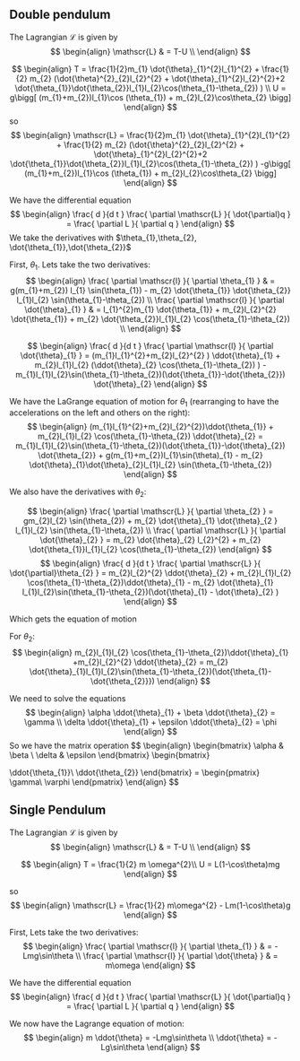 ## Double pendulum

The Lagrangian $\mathscr{L}$ is given by
$$
\begin{align}
\mathscr{L}  & =  T-U \\
\end{align}
$$

$$
\begin{align}
T = \frac{1}{2}m_{1} \dot{\theta}_{1}^{2}l_{1}^{2} + \frac{1}{2} m_{2} (\dot{\theta}^{2}_{2}l_{2}^{2} + \dot{\theta}_{1}^{2}l_{2}^{2}+2 \dot{\theta_{1}}\dot{\theta_{2}}l_{1}l_{2}\cos(\theta_{1}-\theta_{2}) ) \\
U = g\bigg[ (m_{1}+m_{2})l_{1}\cos (\theta_{1}) + m_{2}l_{2}\cos\theta_{2} \bigg] 
\end{align}
$$
so
$$
\begin{align}
\mathscr{L}  = \frac{1}{2}m_{1} \dot{\theta}_{1}^{2}l_{1}^{2} + \frac{1}{2} m_{2} (\dot{\theta}^{2}_{2}l_{2}^{2} + \dot{\theta}_{1}^{2}l_{2}^{2}+2 \dot{\theta_{1}}\dot{\theta_{2}}l_{1}l_{2}\cos(\theta_{1}-\theta_{2}) ) -g\bigg[ (m_{1}+m_{2})l_{1}\cos (\theta_{1}) + m_{2}l_{2}\cos\theta_{2} \bigg] 
\end{align}
$$

We have the differential equation
$$
\begin{align}
\frac{ d }{d t } \frac{ \partial \mathscr{L}  }{ \dot{\partial}q }  = \frac{ \partial L }{ \partial q } 
\end{align}
$$
We take the derivatives with $\theta_{1},\theta_{2}, \dot{\theta_{1}},\dot{\theta_{2}}$

First, $\theta_{1}$. Lets take the two derivatives:
$$
\begin{align}
\frac{ \partial \mathscr{l}  }{ \partial \theta_{1} }  & = g(m_{1}+m_{2}) l_{1} \sin(\theta_{1}) - m_{2} \dot{\theta_{1}} \dot{\theta_{2}} l_{1}l_{2} \sin(\theta_{1}-\theta_{2})  \\
\frac{ \partial \mathscr{l} }{ \partial \dot{\theta}_{1} }  & = l_{1}^{2}m_{1} \dot{\theta_{1}} + m_{2}l_{2}^{2} \dot{\theta_{1}} + m_{2} \dot{\theta_{2}}l_{1}l_{2} \cos(\theta_{1}-\theta_{2})  \\
\end{align}
$$

$$
\begin{align}
\frac{ d }{d t } \frac{ \partial \mathscr{l}  }{ \partial \dot{\theta}_{1}  } = (m_{1}l_{1}^{2}+m_{2}l_{2}^{2} ) \ddot{\theta}_{1}  + m_{2}l_{1}l_{2} (\ddot{\theta}_{2} \cos(\theta_{1}-\theta_{2}) ) - m_{1}l_{1}l_{2}\sin(\theta_{1}-\theta_{2})(\dot{\theta_{1}}-\dot{\theta_{2}}) \dot{\theta}_{2} 
\end{align}
$$


We have the LaGrange equation of motion for $\theta_{1}$ (rearranging to have the accelerations on the left and others on the right):
$$
\begin{align}
(m_{1}l_{1}^{2}+m_{2}l_{2}^{2})\ddot{\theta_{1}} + m_{2}l_{1}l_{2} \cos(\theta_{1}-\theta_{2}) \ddot{\theta}_{2} = m_{1}l_{1}l_{2}\sin(\theta_{1}-\theta_{2})(\dot{\theta_{1}}-\dot{\theta}_{2}) \dot{\theta_{2}} + g(m_{1}+m_{2})l_{1}\sin(\theta)_{1} - m_{2} \dot{\theta}_{1}\dot{\theta}_{2}l_{1}l_{2} \sin(\theta_{1}-\theta_{2})
\end{align}
$$


We also have the derivatives with $\theta_{2}$:

$$
\begin{align}
\frac{ \partial \mathscr{L}  }{ \partial \theta_{2} } = gm_{2}l_{2} \sin(\theta_{2}) + m_{2} \dot{\theta}_{1} \dot{\theta}_{2 } l_{1}l_{2} \sin(\theta_{1}-\theta_{2}) \\
\frac{ \partial \mathscr{L}  }{ \partial \dot{\theta}_{2}  }  = m_{2} \dot{\theta}_{2} l_{2}^{2} + m_{2} \dot{\theta_{1}}l_{1}l_{2} \cos(\theta_{1}-\theta_{2}) 
\end{align}
$$
$$
\begin{align}
\frac{ d }{d t } \frac{ \partial \mathscr{L}  }{ \dot{\partial}\theta_{2} } = m_{2}l_{2}^{2} \ddot{\theta}_{2} + m_{2}l_{1}l_{2} \cos(\theta_{1}-\theta_{2})\ddot{\theta}_{1} - m_{2} \dot{\theta}_{1} l_{1}l_{2}\sin(\theta_{1}-\theta_{2})(\dot{\theta}_{1} - \dot{\theta}_{2} )
\end{align}
$$

Which gets the equation of motion

For $\theta_{2}$:
$$
\begin{align}
m_{2}l_{1}l_{2} \cos(\theta_{1}-\theta_{2})\ddot{\theta}_{1}  +m_{2}l_{2}^{2} \ddot{\theta}_{2}  = m_{2} \dot{\theta}_{1}l_{1}l_{2}\sin(\theta_{1}-\theta_{2})(\dot{\theta_{1}-\dot{\theta_{2}}}) 
\end{align}
$$


We need to solve the equations
$$
\begin{align}
\alpha \ddot{\theta}_{1} + \beta \ddot{\theta}_{2} = \gamma \\
\delta \ddot{\theta}_{1} + \epsilon \ddot{\theta}_{2} = \phi
\end{align}
$$
So we have the matrix operation
$$
\begin{align}
\begin{bmatrix}
\alpha & \beta \\
\delta  &  \epsilon
\end{bmatrix} \begin{bmatrix}

\ddot{\theta_{1}}\\ \ddot{\theta_{2}}
\end{bmatrix} = \begin{pmatrix}
\gamma\\ \varphi 
\end{pmatrix}
\end{align}
$$




## Single Pendulum



The Lagrangian $\mathscr{L}$ is given by
$$
\begin{align}
\mathscr{L}  & =  T-U \\
\end{align}
$$

$$
\begin{align}
T = \frac{1}{2} m \omega^{2}\\
U = L(1-\cos\theta)mg
\end{align}
$$


so
$$
\begin{align}
\mathscr{L}  = \frac{1}{2} m\omega^{2} - Lm(1-\cos\theta)g
\end{align}
$$


First, Lets take the two derivatives:
$$
\begin{align}
\frac{ \partial \mathscr{l}  }{ \partial \theta_{1} }  & = -Lmg\sin\theta  \\
\frac{ \partial \mathscr{l}  }{ \partial \dot{\theta} }  & =  m\omega 
\end{align}
$$




We have the differential equation
$$
\begin{align}
\frac{ d }{d t } \frac{ \partial \mathscr{L}  }{ \dot{\partial}q }  = \frac{ \partial L }{ \partial q } 
\end{align}
$$

We now have the Lagrange equation of motion:
$$
\begin{align}
m \ddot{\theta} = -Lmg\sin\theta \\
\ddot{\theta} = -Lg\sin\theta
\end{align}
$$

